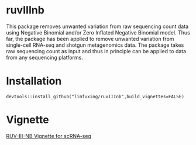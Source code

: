 # ruvIIInb
This package removes unwanted variation from raw sequencing count data using Negative Binomial and/or Zero Inflated Negative Binomial model. Thus far, the package has been applied to remove unwanted variation from single-cell RNA-seq and shotgun metagenomics data. The package takes raw sequencing count as input and thus in principle can be applied to data from any sequencing platforms.

# Installation 
```{r eval=FALSE}
devtools::install_github("limfuxing/ruvIIInb",build_vignettes=FALSE)
```
# Vignette
[RUV-III-NB Vignette for scRNA-seq](https://github.com/limfuxing/ruvIIInb/blob/master/inst/doc/ruvIIInbVignette.html)

